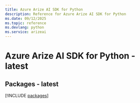 ```yaml
---
title: Azure Arize AI SDK for Python
description: Reference for Azure Arize AI SDK for Python
ms.date: 09/12/2025
ms.topic: reference
ms.devlang: python
ms.service: arizeai
---
```

# Azure Arize AI SDK for Python - latest
## Packages - latest
[!INCLUDE [packages](arize-ai-index.md)]